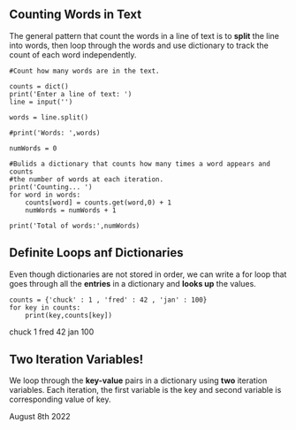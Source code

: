 ## Counting Words in Text
The general pattern that count the words in a line of text is to **split** the line into words, then loop through the words and use dictionary to track the count of each word independently.
```
#Count how many words are in the text.

counts = dict()
print('Enter a line of text: ')
line = input('')

words = line.split()

#print('Words: ',words)

numWords = 0

#Bulids a dictionary that counts how many times a word appears and counts
#the number of words at each iteration.
print('Counting... ')
for word in words:
    counts[word] = counts.get(word,0) + 1
    numWords = numWords + 1

print('Total of words:',numWords)
```
## Definite Loops anf Dictionaries
Even though dictionaries are not stored in order, we can write a for loop that goes through all the **entries** in a dictionary and **looks up** the values.
```
counts = {'chuck' : 1 , 'fred' : 42 , 'jan' : 100}
for key in counts:
    print(key,counts[key])
```
chuck 1
fred 42
jan 100

## Two Iteration Variables!
We loop through the **key-value** pairs in a dictionary using **two** iteration variables.
Each iteration, the first variable is the key and second variable is corresponding value of key.

August 8th 2022